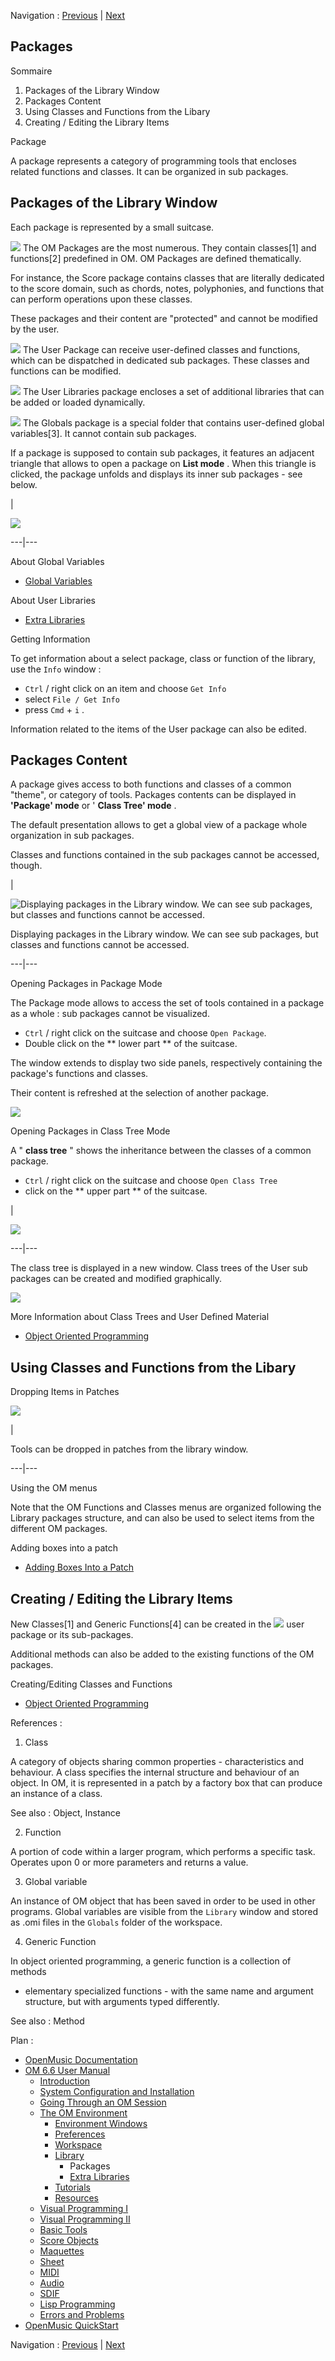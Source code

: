 
Navigation : [Previous](Library "page précédente\(Library\)") |
[Next](UserLibraries "Next\(Extra Libraries\)")


## Packages

Sommaire

  1. Packages of the Library Window
  2. Packages Content
  3. Using Classes and Functions from the Libary
  4. Creating / Editing the Library Items

Package

A package represents a category of programming tools that encloses related
functions and classes. It can be organized in sub packages.

## Packages of the Library Window

Each package is represented by a small suitcase.

![](../res/blue_icon.png) The OM Packages are the most numerous. They contain
classes[1] and functions[2] predefined in OM. OM Packages are defined
thematically.

For instance, the Score package contains classes that are literally dedicated
to the score domain, such as chords, notes, polyphonies, and functions that
can perform operations upon these classes.

These packages and their content are "protected" and cannot be modified by the
user.

![](../res/red_icon.png) The User Package can receive user-defined classes and
functions, which can be dispatched in dedicated sub packages. These classes
and functions can be modified.

![](../res/yellow_icon.png)  The User Libraries package encloses a set of
additional libraries that can be added or loaded dynamically.

![](../res/green_icon.png) The Globals package is a special folder that
contains user-defined global variables[3]. It cannot contain sub packages.

If a package is supposed to contain sub packages, it features an adjacent
triangle that allows to open a package on  **List mode** . When this triangle
is clicked, the package unfolds and displays its inner sub packages - see
below.

|

![](../res/packages1.png)  
  
---|---  
  
About Global Variables

  * [Global Variables](GlobalVariables)

About User Libraries

  * [Extra Libraries](UserLibraries)

Getting Information

To get information about a select package, class or function of the library,
use the `Info` window :

  * `Ctrl` / right click on an item and choose `Get Info `
  * select `File / Get Info`
  * press `Cmd` \+ `i` .

Information related to the items of the User package can also be edited.

## Packages Content

A package gives access to both functions and classes of a common "theme", or
category of tools. Packages contents can be displayed in  **'Package' mode**
or ' **Class Tree' mode** .

The default presentation allows to get a global view of a package whole
organization in sub packages.

Classes and functions contained in the sub packages cannot be accessed,
though.

|

![Displaying packages in the Library window. We can see sub packages, but
classes and functions cannot be accessed.](../res/subpackages.png)

Displaying packages in the Library window. We can see sub packages, but
classes and functions cannot be accessed.  
  
---|---  
  
Opening Packages in Package Mode

The Package mode allows to access the set of tools contained in a package as a
whole : sub packages cannot be visualized.

  * `Ctrl` / right click on the suitcase and choose `Open Package`.
  * Double click on the ** lower part ** of the suitcase.

The window extends to display two side panels, respectively containing the
package's functions and classes.

Their content is refreshed at the selection of another package.

![](../res/packaudio1.png)

Opening Packages in Class Tree Mode

A " **class tree** " shows the inheritance between the classes of a common
package.

  * `Ctrl` / right click on the suitcase and choose `Open Class Tree`
  * click on the  ** upper part ** of the suitcase. 

|

![](../res/classtree2.png)  
  
---|---  
  
The class tree is displayed in a new window. Class trees of the  User sub
packages can be created and modified graphically.

![](../res/classtree1.png)

More Information about Class Trees and User Defined Material

  * [Object Oriented Programming](OOP)

## Using Classes and Functions from the Libary

Dropping Items in Patches

[![](../res/addnotefromlib_1.png)](../res/addnotefromlib.png "Cliquez pour
agrandir")

|

Tools can be dropped in patches from the library window.  
  
---|---  
  
Using the OM menus

Note that the OM Functions and Classes menus are organized following the
Library packages structure, and can also be used to select items from the
different OM packages.

Adding boxes into a patch

  * [Adding Boxes Into a Patch](AddingBoxes)

## Creating / Editing the Library Items

New Classes[1] and Generic Functions[4] can be created in the
![](../res/red_icon.png) user package or its sub-packages.

Additional methods can also be added to the existing functions of the OM
packages.

Creating/Editing Classes and Functions

  * [Object Oriented Programming](OOP)

References :

  1. Class

A category of objects sharing common properties - characteristics and
behaviour. A class specifies the internal structure and behaviour of an
object. In OM, it is represented in a patch by a factory box that can produce
an instance of a class.

See also : Object, Instance

  2. Function

A  portion of code within a larger program, which performs a specific task.
Operates upon 0 or more parameters and returns a value.

  3. Global variable

An instance of OM object that has been saved in order to be used in other
programs. Global variables are visible from the `Library` window and stored as
.omi files in the `Globals` folder of the workspace.

  4. Generic Function

In object oriented programming, a generic function is a collection of methods
- elementary specialized functions - with the same name and argument
structure, but with arguments typed differently.

See also : Method

Plan :

  * [OpenMusic Documentation](OM-Documentation)
  * [OM 6.6 User Manual](OM-User-Manual)
    * [Introduction](00-Sommaire)
    * [System Configuration and Installation](Installation)
    * [Going Through an OM Session](Goingthrough)
    * [The OM Environment](Environment)
      * [Environment Windows](MainWindows)
      * [Preferences](Preferences)
      * [Workspace](Workspace)
      * [Library](Library)
        * Packages
        * [Extra Libraries](UserLibraries)
      * [Tutorials](Tutorials)
      * [Resources](resources)
    * [Visual Programming I](BasicVisualProgramming)
    * [Visual Programming II](AdvancedVisualProgramming)
    * [Basic Tools](BasicObjects)
    * [Score Objects](ScoreObjects)
    * [Maquettes](Maquettes)
    * [Sheet](Sheet)
    * [MIDI](MIDI)
    * [Audio](Audio)
    * [SDIF](SDIF)
    * [Lisp Programming](Lisp)
    * [Errors and Problems](errors)
  * [OpenMusic QuickStart](QuickStart-Chapters)

Navigation : [Previous](Library "page précédente\(Library\)") |
[Next](UserLibraries "Next\(Extra Libraries\)")

